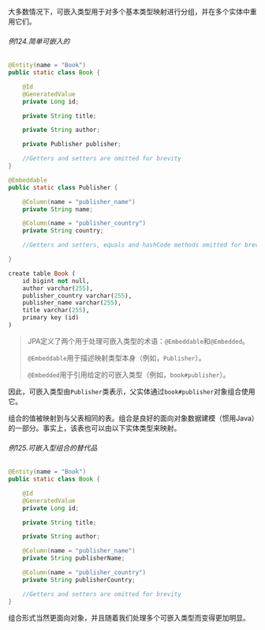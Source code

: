 大多数情况下，可嵌入类型用于对多个基本类型映射进行分组，并在多个实体中重用它们。

###### 例124.简单可嵌入的

```java
@Entity(name = "Book")
public static class Book {

	@Id
	@GeneratedValue
	private Long id;

	private String title;

	private String author;

	private Publisher publisher;

	//Getters and setters are omitted for brevity
}

@Embeddable
public static class Publisher {

	@Column(name = "publisher_name")
	private String name;

	@Column(name = "publisher_country")
	private String country;

	//Getters and setters, equals and hashCode methods omitted for brevity

}
```

```ruby
create table Book (
    id bigint not null,
    author varchar(255),
    publisher_country varchar(255),
    publisher_name varchar(255),
    title varchar(255),
    primary key (id)
)
```

> JPA定义了两个用于处理可嵌入类型的术语：`@Embeddable`和`@Embedded`。
>
> `@Embeddable`用于描述映射类型本身（例如，`Publisher`）。
>
> `@Embedded`用于引用给定的可嵌入类型（例如，`book#publisher`）。

因此，可嵌入类型由`Publisher`类表示，父实体通过`book#publisher`对象组合使用它。

组合的值被映射到与父表相同的表。组合是良好的面向对象数据建模（惯用Java）的一部分。事实上，该表也可以由以下实体类型来映射。

###### 例125.可嵌入型组合的替代品

```java
@Entity(name = "Book")
public static class Book {

	@Id
	@GeneratedValue
	private Long id;

	private String title;

	private String author;

	@Column(name = "publisher_name")
	private String publisherName;

	@Column(name = "publisher_country")
	private String publisherCountry;

	//Getters and setters are omitted for brevity
}
```

组合形式当然更面向对象，并且随着我们处理多个可嵌入类型而变得更加明显。

